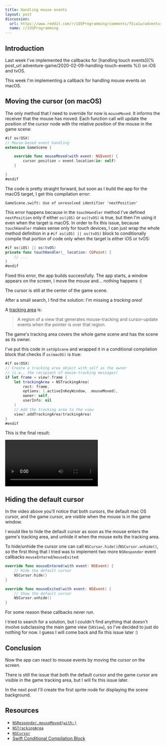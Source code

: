 ```yaml
---
title: Handling mouse events
layout: post
discussion:
  url: https://www.reddit.com/r/iOSProgramming/comments/f5ia1u/adventure_game_development_using_spritekit/
  name: r/iOSProgramming
---
```


## Introduction

Last week I've implemented the callbacks for [handling touch events]({% post_url
adventure-game/2020-02-09-handling-touch-events %}) on iOS and tvOS.

This week I'm implementing a callback for handling mouse events on macOS.

## Moving the cursor (on macOS)

The only method that I need to override for now is `mouseMoved`. It informs the
receiver that the mouse has moved. Each function call will update the position
of the cursor node with the relative position of the mouse in the game scene:

```swift
#if os(OSX)
// Mouse-based event handling
extension GameScene {

    override func mouseMoved(with event: NSEvent) {
        cursor.position = event.location(in: self)
    }

}
#endif
```

The code is pretty straight forward, but soon as I build the app for the macOS
target, I get this compilation error:

```
GameScene.swift: Use of unresolved identifier 'nextPosition'
```

This error happens because in the `touchHandler` method I've defined
`nextPosition` only if either `os(iOS)` or `os(tvOS)` is true, but then I'm
using it even when the target is macOS. In order to fix this issue, because
`touchHandler` makes sense only for touch devices, I can just wrap the whole
method definition in a `#if os(iOS) || os(tvOS)` block to conditionally compile
that portion of code only when the target is either iOS or tvOS:

```swift
#if os(iOS) || os(tvOS)
private func touchHandler(_ location: CGPoint) {
    // ...
}
#endif
```

Fixed this error, the app builds successfully. The app starts, a window appears
on the screen, I move the mouse and... nothing happens :(

The cursor is still at the center of the game scene.

After a small search, I find the solution: I'm missing a *tracking area*!

A [tracking
area](https://developer.apple.com/documentation/appkit/nstrackingarea) is:

> A region of a view that generates mouse-tracking and cursor-update events when
> the pointer is over that region.

The game's tracking area covers the whole game scene and has the scene as its
owner.

I've put this code in `setUpScene` and wrapped it in a conditional compilation
block that checks if `os(macOS)` is true:

```swift
#if os(OSX)
// Create a tracking area object with self as the owner
// (i.e., the recipient of mouse-tracking messages)
if let frame = view?.frame {
    let trackingArea = NSTrackingArea(
        rect: frame,
        options: [.activeInKeyWindow, .mouseMoved],
        owner: self,
        userInfo: nil
    )
    // Add the tracking area to the view
    view?.addTrackingArea(trackingArea)
}
#endif
```

This is the final result:

<video controls>
  <source src="{{ '/adventure-game/assets/2020-02-17-macos.mp4' | relative_url }}" type="video/mp4">
  Sorry, your browser doesn't support embedded videos.
</video>

## Hiding the default cursor

In the video above you'll notice that both cursors, the default mac OS cursor,
and the game cursor, are visible when the mouse is in the game window.

I would like to hide the default cursor as soon as the mouse enters the game's
tracking area, and unhide it when the mouse exits the tracking area.

To hide/unhide the cursor one can call `NSCursor.hide()`/`NSCursor.unhide()`, so
the first thing that I tried was to implement two more `NSResponder` event
callbacks `mouseEntered`/`mouseExited`:

```swift
override func mouseEntered(with event: NSEvent) {
    // Hide the default cursor
    NSCursor.hide()
}

override func mouseExited(with event: NSEvent) {
    // Show the default cursor
    NSCursor.unhide()
}
```

For some reason these callbacks never run.

I tried to search for a solution, but I couldn't find anything that doesn't
involve subclassing the main game view (`SKView`), so I've decided to just do
nothing for now. I guess I will come back and fix this issue later :)

## Conclusion

Now the app can react to mouse events by moving the cursor on the screen.

There is still the issue that both the default cursor and the game cursor are
visible in the game tracking area, but I will fix this issue later.

In the next post I'll create the first sprite node for displaying the scene
background.

## Resources

* [`NSResponder.mouseMoved(with:)`](https://developer.apple.com/documentation/appkit/nsresponder/1525114-mousemoved)
* [`NSTrackingArea`](https://developer.apple.com/documentation/appkit/nstrackingarea)
* [`NSCursor`](https://developer.apple.com/documentation/appkit/nscursor)
* [Swift Conditional Compilation Block](https://docs.swift.org/swift-book/ReferenceManual/Statements.html#grammar_compiler-control-statement)
